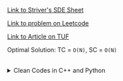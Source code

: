 [Link to Striver's SDE Sheet](https://takeuforward.org/interviews/strivers-sde-sheet-top-coding-interview-problems/)

[Link to problem on Leetcode](https://leetcode.com/problems/binary-tree-preorder-traversal/)

[Link to Article on TUF](https://takeuforward.org/data-structure/preorder-traversal-of-binary-tree/)

Optimal Solution: TC = `O(N)`, SC = `O(N)`

<br>

<details><summary>Clean Codes in C++ and Python</summary>

<details><summary><strong>C++</strong></summary>

Runtime: `9 ms`, faster than `5.67%`.<br>
Memory Usage: `8.5 MB`, less than `42.03%`.<br>

![](https://github.com/archishmanghos/code-images/blob/master/Leetcode/144.png)

</details>

<br>

<details><summary><strong>Python</strong></summary>

Runtime: `48 ms`, faster than `62.01%`.<br>
Memory Usage: `14 MB`, less than `13.09%`.<br>

![](https://github.com/archishmanghos/code-images/blob/master/Leetcode/144-py.png)

</details>

</details>